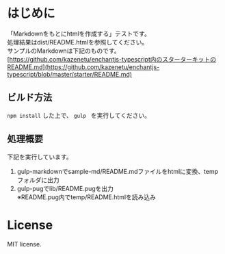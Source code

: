 # はじめに
「Markdownをもとにhtmlを作成する」テストです。  
処理結果はdist/README.htmlを参照してください。  
サンプルのMarkdownは下記のものです。  
[https://github.com/kazenetu/enchantjs-typescript内のスターターキットのREADME.md](https://github.com/kazenetu/enchantjs-typescript/blob/master/starter/README.md)

## ビルド方法
```npm install``` した上で、 ```gulp ``` を実行してください。  

## 処理概要
下記を実行しています。  
1. gulp-markdownでsample-md/README.mdファイルをhtmlに変換、tempフォルダに出力  
1. gulp-pugでlib/README.pugを出力  
※README.pug内でtemp/README.htmlを読み込み

# License
MIT license.
